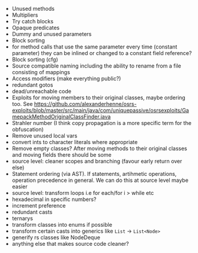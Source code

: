 - Unused methods
- Multipliers
- Try catch blocks
- Opaque predicates
- Dummy and unused parameters
- Block sorting
- for method calls that use the same parameter every time (constant parameter) they can be inlined
  or changed to a constant field reference?
- Block sorting (cfg)
- Source compatible naming including the ability to rename from a file consisting of mappings
- Access modifiers (make everything public?)
- redundant gotos
- dead/unreachable code
- Exploits for moving members to their original classes, maybe ordering too.
  See https://github.com/alexanderhenne/osrs-exploits/blob/master/src/main/java/com/uniquepassive/osrsexploits/GamepackMethodOriginalClassFinder.java
- Strahler number (I think copy propagation is a more specific term for the obfuscation)
- Remove unused local vars
- convert ints to character literals where appropriate
- Remove empty classes? After moving methods to their original classes and moving fields there
  should be some
- source level: cleaner scopes and branching (favour early return over else)
- Statement ordering (via AST). If statements, artihmetic operations, operation precedence in
  general. We can do this at source level maybe easier
- source level: transform loops i.e for each/for i > while etc
- hexadecimal in specific numbers?
- increment preference
- redundant casts
- ternarys
- transform classes into enums if possible
- transform certain casts into generics like `List` -> `List<Node>`
- generify rs classes like NodeDeque
- anything else that makes source code cleaner?
